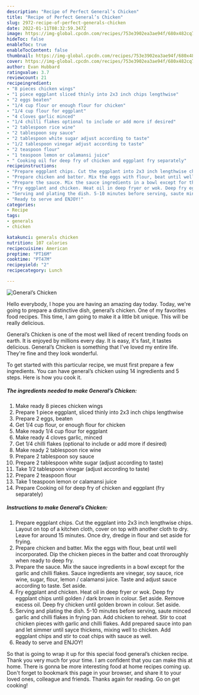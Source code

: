 ```yaml
---
description: "Recipe of Perfect General’s Chicken"
title: "Recipe of Perfect General’s Chicken"
slug: 2972-recipe-of-perfect-generals-chicken
date: 2022-01-11T08:32:59.347Z
image: https://img-global.cpcdn.com/recipes/753e3902ea3ae94f/680x482cq70/generals-chicken-recipe-main-photo.jpg
hideToc: false
enableToc: true
enableTocContent: false
thumbnail: https://img-global.cpcdn.com/recipes/753e3902ea3ae94f/680x482cq70/generals-chicken-recipe-main-photo.jpg
cover: https://img-global.cpcdn.com/recipes/753e3902ea3ae94f/680x482cq70/generals-chicken-recipe-main-photo.jpg
author: Evan Hubbard
ratingvalue: 3.7
reviewcount: 21
recipeingredient:
- "8 pieces chicken wings"
- "1 piece eggplant sliced thinly into 2x3 inch chips lengthwise"
- "2 eggs beaten"
- "1/4 cup flour or enough flour for chicken"
- "1/4 cup flour for eggplant"
- "4 cloves garlic minced"
- "1/4 chilli flakes optional to include or add more if desired"
- "2 tablespoon rice wine"
- "2 tablespoon soy sauce"
- "2 tablespoon white sugar adjust according to taste"
- "1/2 tablespoon vinegar adjust according to taste"
- "2 teaspoon flour"
- "1 teaspoon lemon or calamansi juice"
- " Cooking oil for deep fry of chicken and eggplant fry separately"
recipeinstructions:
- "Prepare eggplant chips. Cut the eggplant into 2x3 inch lengthwise chips. Layout on top of a kitchen cloth, cover on top with another cloth to dry. Leave for around 15 minutes. Once dry, dredge in flour and set aside for frying."
- "Prepare chicken and batter. Mix the eggs with flour, beat until well incorporated. Dip the chicken pieces in the batter and coat throroughly when ready to deep fry."
- "Prepare the sauce. Mix the sauce ingredients in a bowl except for the garlic and chilli flakes. Sauce ingredients are vinegar, soy sauce, rice wine, sugar, flour, lemon / calamansi juice. Taste and adjust sauce according to taste. Set aside."
- "Fry eggplant and chicken. Heat oil in deep fryer or wok. Deep fry eggplant chips until golden / dark brown in colour. Set aside. Remove excess oil. Deep fry chicken until golden brown in colour. Set aside."
- "Serving and plating the dish. 5-10 minutes before serving, saute minced garlic and chilli flakes in frying pan. Add chicken to reheat. Stir to coat chicken pieces with garlic and chilli flakes. Add prepared sauce into pan and let simmer until sayce thickens, mixing well to chicken. Add eggplant chips and stir to coat chips with sauce as well."
- "Ready to serve and ENJOY!"
categories:
- Recipe
tags:
- generals
- chicken

katakunci: generals chicken 
nutrition: 107 calories
recipecuisine: American
preptime: "PT16M"
cooktime: "PT47M"
recipeyield: "2"
recipecategory: Lunch

---
```



![General’s Chicken](https://img-global.cpcdn.com/recipes/753e3902ea3ae94f/680x482cq70/generals-chicken-recipe-main-photo.jpg)

Hello everybody, I hope you are having an amazing day today. Today, we're going to prepare a distinctive dish, general’s chicken. One of my favorites food recipes. This time, I am going to make it a little bit unique. This will be really delicious.



General’s Chicken is one of the most well liked of recent trending foods on earth. It is enjoyed by millions every day. It is easy, it's fast, it tastes delicious. General’s Chicken is something that I've loved my entire life. They're fine and they look wonderful.


To get started with this particular recipe, we must first prepare a few ingredients. You can have general’s chicken using 14 ingredients and 5 steps. Here is how you cook it.

<!--inarticleads1-->

##### The ingredients needed to make General’s Chicken:

1. Make ready 8 pieces chicken wings
1. Prepare 1 piece eggplant, sliced thinly into 2x3 inch chips lengthwise
1. Prepare 2 eggs, beaten
1. Get 1/4 cup flour, or enough flour for chicken
1. Make ready 1/4 cup flour for eggplant
1. Make ready 4 cloves garlic, minced
1. Get 1/4 chilli flakes (optional to include or add more if desired)
1. Make ready 2 tablespoon rice wine
1. Prepare 2 tablespoon soy sauce
1. Prepare 2 tablespoon white sugar (adjust according to taste)
1. Take 1/2 tablespoon vinegar (adjust according to taste)
1. Prepare 2 teaspoon flour
1. Take 1 teaspoon lemon or calamansi juice
1. Prepare  Cooking oil for deep fry of chicken and eggplant (fry separately)




<!--inarticleads2-->

##### Instructions to make General’s Chicken:

1. Prepare eggplant chips. Cut the eggplant into 2x3 inch lengthwise chips. Layout on top of a kitchen cloth, cover on top with another cloth to dry. Leave for around 15 minutes. Once dry, dredge in flour and set aside for frying.
1. Prepare chicken and batter. Mix the eggs with flour, beat until well incorporated. Dip the chicken pieces in the batter and coat throroughly when ready to deep fry.
1. Prepare the sauce. Mix the sauce ingredients in a bowl except for the garlic and chilli flakes. Sauce ingredients are vinegar, soy sauce, rice wine, sugar, flour, lemon / calamansi juice. Taste and adjust sauce according to taste. Set aside.
1. Fry eggplant and chicken. Heat oil in deep fryer or wok. Deep fry eggplant chips until golden / dark brown in colour. Set aside. Remove excess oil. Deep fry chicken until golden brown in colour. Set aside.
1. Serving and plating the dish. 5-10 minutes before serving, saute minced garlic and chilli flakes in frying pan. Add chicken to reheat. Stir to coat chicken pieces with garlic and chilli flakes. Add prepared sauce into pan and let simmer until sayce thickens, mixing well to chicken. Add eggplant chips and stir to coat chips with sauce as well.
1. Ready to serve and ENJOY!



So that is going to wrap it up for this special food general’s chicken recipe. Thank you very much for your time. I am confident that you can make this at home. There is gonna be more interesting food at home recipes coming up. Don't forget to bookmark this page in your browser, and share it to your loved ones, colleague and friends. Thanks again for reading. Go on get cooking!
